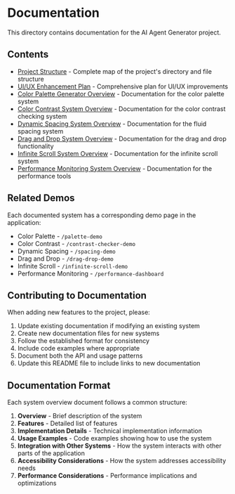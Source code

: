 # Documentation

This directory contains documentation for the AI Agent Generator project.

## Contents

- [Project Structure](./project-structure.md) - Complete map of the project's directory and file structure
- [UI/UX Enhancement Plan](./ui-ux-enhancement-plan.md) - Comprehensive plan for UI/UX improvements
- [Color Palette Generator Overview](./color-palette-generator-overview.md) - Documentation for the color palette system
- [Color Contrast System Overview](./color-contrast-system-overview.md) - Documentation for the color contrast checking system
- [Dynamic Spacing System Overview](./dynamic-spacing-system-overview.md) - Documentation for the fluid spacing system
- [Drag and Drop System Overview](./drag-and-drop-system-overview.md) - Documentation for the drag and drop functionality
- [Infinite Scroll System Overview](./infinite-scroll-system-overview.md) - Documentation for the infinite scroll system
- [Performance Monitoring System Overview](./performance-monitoring-system-overview.md) - Documentation for the performance tools

## Related Demos

Each documented system has a corresponding demo page in the application:

- Color Palette - `/palette-demo`
- Color Contrast - `/contrast-checker-demo`
- Dynamic Spacing - `/spacing-demo`
- Drag and Drop - `/drag-drop-demo`
- Infinite Scroll - `/infinite-scroll-demo`
- Performance Monitoring - `/performance-dashboard`

## Contributing to Documentation

When adding new features to the project, please:

1. Update existing documentation if modifying an existing system
2. Create new documentation files for new systems
3. Follow the established format for consistency
4. Include code examples where appropriate
5. Document both the API and usage patterns
6. Update this README file to include links to new documentation

## Documentation Format

Each system overview document follows a common structure:

1. **Overview** - Brief description of the system
2. **Features** - Detailed list of features
3. **Implementation Details** - Technical implementation information
4. **Usage Examples** - Code examples showing how to use the system
5. **Integration with Other Systems** - How the system interacts with other parts of the application
6. **Accessibility Considerations** - How the system addresses accessibility needs
7. **Performance Considerations** - Performance implications and optimizations 